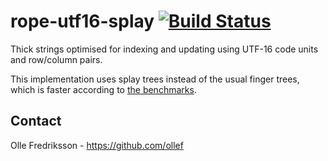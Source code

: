# rope-utf16-splay [![Build Status](https://travis-ci.org/ollef/rope-utf16-splay.svg?branch=master)](https://travis-ci.org/ollef/rope-utf16-splay)

Thick strings optimised for indexing and updating using UTF-16 code units and
row/column pairs.

This implementation uses splay trees instead of the usual finger trees, which
is faster according to [the benchmarks](bench.html).

## Contact

Olle Fredriksson - https://github.com/ollef
